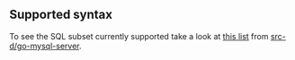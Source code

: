 ## Supported syntax

To see the SQL subset currently supported take a look at [this list](https://github.com/src-d/go-mysql-server/blob/44e416bff2e89a515172814e3f688afe5d875deb/SUPPORTED.md) from [src-d/go-mysql-server](https://github.com/src-d/go-mysql-server).
